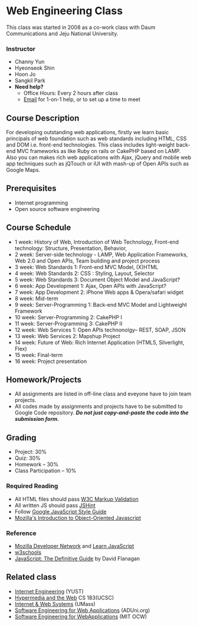# Web Engineering Class

This class was started in 2008 as a co-work class with Daum Communications and Jeju National University.

### Instructor
* Channy Yun
* Hyeonseok Shin
* Hoon Jo
* Sangkil Park
* **Need help?**
   * Office Hours: Every 2 hours after class
   * [Email](channy@jejunu.ac.kr) for 1-on-1 help, or to set up a time to meet

## Course Description

For developing outstanding web applications, firstly we learn basic principals of web foundation such as web standards including HTML, CSS and DOM i.e. front-end technologies. This class includes light-weight back-end MVC frameworks as like Ruby on rails or CakePHP based on LAMP. Also you can makes rich web applications with Ajax, jQuery and mobile web app techniques such as jQTouch or iUI with mash-up of Open APIs such as Google Maps.    

## Prerequisites

* Internet programming
* Open source software engineering

## Course Schedule
* 1 week: History of Web, Introduction of Web Technology, Front-end technology: Structure, Presentation, Behavior,
* 2 week: Server-side technology - LAMP, Web Application Frameworks, Web 2.0 and Open APIs, Team building and project process
* 3 week: Web Standards 1: Front-end MVC Model, (X)HTML
* 4 week: Web Standards 2: CSS : Styling, Layout, Selector
* 5 week: Web Standards 3: Document Object Model and JavaScript?
* 6 week: App Development 1: Ajax, Open APIs with JavaScript?
* 7 week: App Development 2: iPhone Web apps & Opera/safari widget
* 8 week: Mid-term
* 9 week: Server-Programming 1: Back-end MVC Model and Lightweight Framework
* 10 week: Server-Programming 2: CakePHP I
* 11 week: Server-Programming 3: CakePHP II
* 12 week: Web Services 1: Open APIs technonolgy– REST, SOAP, JSON
* 13 week: Web Services 2: Mapshup Project
* 14 week: Future of Web: Rich Internet Application (HTML5, Silverlight, Flex)
* 15 week: Final-term
* 16 week: Project presentation 

## Homework/Projects

* All assignments are listed in off-line class and eveyone have to join team projects.
* All codes made by assignments and projects have to be submitted to Google Code repository.
***Do not just copy-and-paste the code into the submission form.***

## Grading
* Project: 30%
* Quiz: 30%
* Homework – 30%
* Class Participation – 10%

### Required Reading
* All HTML files should pass [W3C Markup Validation](http://validator.w3.org/)
* All written JS should pass [JSHint](http://jshint.com/)
* Follow [Google JavaScript Style Guide](http://google-styleguide.googlecode.com/svn/trunk/javascriptguide.xml)
* [Mozilla's Introduction to Object-Oriented Javascript](https://developer.mozilla.org/en-US/docs/Web/JavaScript/Introduction_to_Object-Oriented_JavaScript)

### Reference

* [Mozilla Developer Network](https://developer.mozilla.org/en/JavaScript) and [Learn JavaScript](https://developer.mozilla.org/en-US/learn/javascript)
* [w3schools](http://www.w3schools.com/jsref/default.asp)
* [JavaScript: The Definitive Guide](http://shop.oreilly.com/product/9780596000486.do) by David Flanagan

## Related class
* [Internet Engineering](http://yust.wikispaces.com) (YUST)
* [Hypermedia and the Web](http://www.soe.ucsc.edu/classes/cmps183/Spring06/) CS 183(UCSC)
* [Internet & Web Systems](http://teaching.cs.uml.edu/%7Eheines/91.513/91.513-2005-06f/teaching-frames.htm) (UMass)
* [Software Engineering for Web Applications](http://www.aduni.org/courses/web/) (ADUni.org)
* [Software Engineering for WebApplications](http://ocw.mit.edu/OcwWeb/Electrical-Engineering-and-Computer-Science/6-171Fall2003/CourseHome/index.htm) (MIT OCW)
